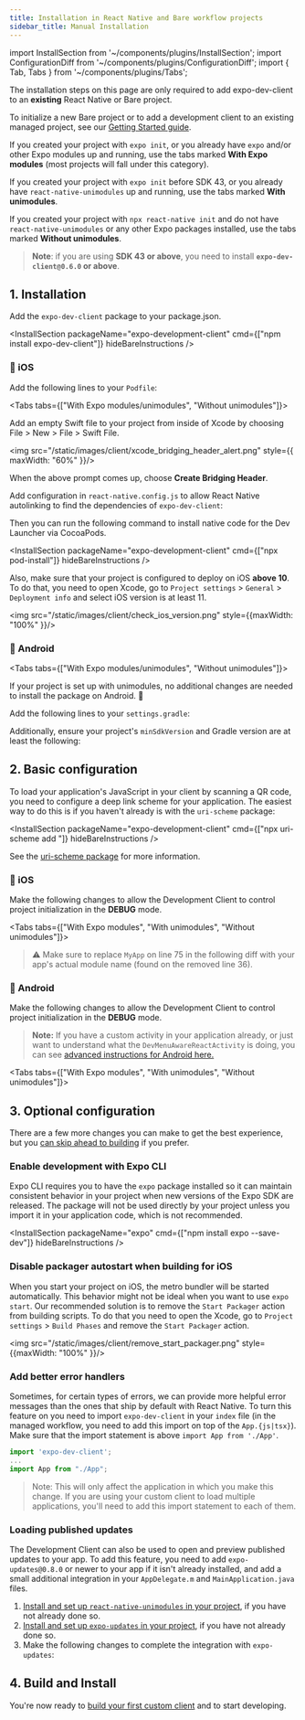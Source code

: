 ```yaml
---
title: Installation in React Native and Bare workflow projects
sidebar_title: Manual Installation
---
```


import InstallSection from '~/components/plugins/InstallSection';
import ConfigurationDiff from '~/components/plugins/ConfigurationDiff';
import { Tab, Tabs } from '~/components/plugins/Tabs';

The installation steps on this page are only required to add expo-dev-client to an **existing** React Native or Bare project.

To initialize a new Bare project or to add a development client to an existing managed project, see our [Getting Started guide](getting-started.md).

If you created your project with `expo init`, or you already have `expo` and/or other Expo modules up and running, use the tabs marked **With Expo modules** (most projects will fall under this category).

If you created your project with `expo init` before SDK 43, or you already have `react-native-unimodules` up and running, use the tabs marked **With unimodules**.

If you created your project with `npx react-native init` and do not have `react-native-unimodules` or any other Expo packages installed, use the tabs marked **Without unimodules**.

> **Note**: if you are using **SDK 43 or above**, you need to install **`expo-dev-client@0.6.0` or above**.

## 1. Installation

Add the `expo-dev-client` package to your package.json.

<InstallSection packageName="expo-development-client" cmd={["npm install expo-dev-client"]} hideBareInstructions />

### 🍏 iOS

Add the following lines to your `Podfile`:

<Tabs tabs={["With Expo modules/unimodules", "Without unimodules"]}>

<Tab >
<ConfigurationDiff source="/static/diffs/client/podfile.diff" />
</Tab>

<Tab >
<ConfigurationDiff source="/static/diffs/client/podfile-no-unimodules.diff" />

Add an empty Swift file to your project from inside of Xcode by choosing File > New > File > Swift File.

<img src="/static/images/client/xcode_bridging_header_alert.png" style={{ maxWidth: "60%" }}/>

When the above prompt comes up, choose **Create Bridging Header**.

</Tab>

</Tabs>

Add configuration in `react-native.config.js` to allow React Native autolinking to find the dependencies of `expo-dev-client`:

<ConfigurationDiff source="/static/diffs/client/react-native.config.js.diff" />

Then you can run the following command to install native code for the Dev Launcher via CocoaPods.

<InstallSection packageName="expo-development-client" cmd={["npx pod-install"]} hideBareInstructions />

Also, make sure that your project is configured to deploy on iOS **above 10**.
To do that, you need to open Xcode, go to `Project settings` > `General` > `Deployment info` and select iOS version is at least 11.

<img src="/static/images/client/check_ios_version.png" style={{maxWidth: "100%" }}/>

### 🤖 Android

<Tabs tabs={["With Expo modules/unimodules", "Without unimodules"]}>

<Tab >

If your project is set up with unimodules, no additional changes are needed to install the package on Android. 🎉

</Tab>

<Tab >

Add the following lines to your `settings.gradle`:

<ConfigurationDiff source="/static/diffs/client/settings-gradle-no-unimodules.diff" />

Additionally, ensure your project's `minSdkVersion` and Gradle version are at least the following:

<ConfigurationDiff source="/static/diffs/client/gradle-no-unimodules.diff" />

</Tab>

</Tabs>

## 2. Basic configuration

To load your application's JavaScript in your client by scanning a QR code, you need to configure a deep link scheme for your application. The easiest way to do this is if you haven't already is with the `uri-scheme` package:

<InstallSection packageName="expo-development-client" cmd={["npx uri-scheme add <your scheme>"]} hideBareInstructions />

See the [uri-scheme package](https://www.npmjs.com/package/uri-scheme) for more information.

### 🍏 iOS

Make the following changes to allow the Development Client to control project initialization in the **DEBUG** mode.

<Tabs tabs={["With Expo modules", "With unimodules", "Without unimodules"]}>

<Tab >
<ConfigurationDiff source="/static/diffs/client/app-delegate-expo-modules.diff" />
</Tab>

<Tab >
<ConfigurationDiff source="/static/diffs/client/app-delegate.diff" />
</Tab>

<Tab >

> ⚠️ Make sure to replace `MyApp` on line 75 in the following diff with your app's actual module name (found on the removed line 36).

<ConfigurationDiff source="/static/diffs/client/app-delegate-no-unimodules.diff" />

</Tab>

</Tabs>

### 🤖 Android

Make the following changes to allow the Development Client to control project initialization in the **DEBUG** mode.

> **Note:** If you have a custom activity in your application already, or just want to understand what the `DevMenuAwareReactActivity` is doing, you can see [advanced instructions for Android here.](https://github.com/expo/expo/tree/master/packages/expo-dev-menu#-android)

<Tabs tabs={["With Expo modules", "With unimodules", "Without unimodules"]}>

<Tab >
<ConfigurationDiff source="/static/diffs/client/main-activity-and-application-expo-modules.diff" />
</Tab>

<Tab >
<ConfigurationDiff source="/static/diffs/client/main-activity-and-application.diff" />
</Tab>

<Tab >
<ConfigurationDiff source="/static/diffs/client/main-activity-and-application-no-unimodules.diff" />
</Tab>

</Tabs>

## 3. Optional configuration

There are a few more changes you can make to get the best experience, but you [can skip ahead to building](/clients/getting-started/#building-and-installing-your-first-custom-client) if you prefer.

### Enable development with Expo CLI

Expo CLI requires you to have the `expo` package installed so it can maintain consistent behavior in your project when new versions of the Expo SDK are released. The package will not be used directly by your project unless you import it in your application code, which is not recommended.

<InstallSection packageName="expo" cmd={["npm install expo --save-dev"]} hideBareInstructions />

### Disable packager autostart when building for iOS

When you start your project on iOS, the metro bundler will be started automatically. This behavior might not be ideal when you want to use `expo start`. Our recommended solution is to remove the `Start Packager` action from building scripts. To do that you need to open the Xcode, go to `Project settings` > `Build Phases` and remove the `Start Packager` action.

<img src="/static/images/client/remove_start_packager.png" style={{maxWidth: "100%" }}/>

### Add better error handlers

Sometimes, for certain types of errors, we can provide more helpful error messages than the ones that ship by default with React Native. To turn this feature on you need to import `expo-dev-client` in your `index` file (in the managed workflow, you need to add this import on top of the `App.{js|tsx}`). Make sure that the import statement is above `import App from './App'`.

```js
import 'expo-dev-client';
...
import App from "./App";
```

> Note: This will only affect the application in which you make this change. If you are using your custom client to load multiple applications, you'll need to add this import statement to each of them.

### Loading published updates

The Development Client can also be used to open and preview published updates to your app. To add this feature, you need to add `expo-updates@0.8.0` or newer to your app if it isn't already installed, and add a small additional integration in your `AppDelegate.m` and `MainApplication.java` files.

1. [Install and set up `react-native-unimodules` in your project](../bare/installing-unimodules.md), if you have not already done so.
2. [Install and set up `expo-updates` in your project](../bare/installing-updates.md), if you have not already done so.
3. Make the following changes to complete the integration with `expo-updates`:

<ConfigurationDiff source="/static/diffs/client/app-delegate-updates.diff" />

<ConfigurationDiff source="/static/diffs/client/main-application-updates.diff" />

## 4. Build and Install

You're now ready to [build your first custom client](/clients/getting-started.md#building-and-installing-your-first-custom-client) and to start developing.
